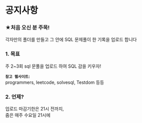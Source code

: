 # 공지사항

### ★처음 오신 분 주목!
각자만의 폴더를 만들고 그 안에 SQL 문제풀이 한 기록을 업로드 합니다


### 1. 목표
주 2~3회 sql 문풀을 업로드 하여 SQL 감을 키우자! <br>

**`참고 웹사이트`:** <br>
programmers, leetcode, solvesql, Testdom 등등

### 2. 언제?
업로드 마감기한은 21시 전까지, <br>
줌은 매주 수요일 21시에 <br><br>


